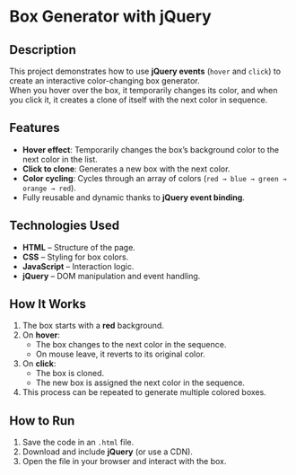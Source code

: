 # Box Generator with jQuery

## Description
This project demonstrates how to use **jQuery events** (`hover` and `click`) to create an interactive color-changing box generator.  
When you hover over the box, it temporarily changes its color, and when you click it, it creates a clone of itself with the next color in sequence.

## Features
- **Hover effect**: Temporarily changes the box’s background color to the next color in the list.
- **Click to clone**: Generates a new box with the next color.
- **Color cycling**: Cycles through an array of colors (`red → blue → green → orange → red`).
- Fully reusable and dynamic thanks to **jQuery event binding**.

## Technologies Used
- **HTML** – Structure of the page.
- **CSS** – Styling for box colors.
- **JavaScript** – Interaction logic.
- **jQuery** – DOM manipulation and event handling.

## How It Works
1. The box starts with a **red** background.
2. On **hover**:
   - The box changes to the next color in the sequence.
   - On mouse leave, it reverts to its original color.
3. On **click**:
   - The box is cloned.
   - The new box is assigned the next color in the sequence.
4. This process can be repeated to generate multiple colored boxes.

## How to Run
1. Save the code in an `.html` file.
2. Download and include **jQuery** (or use a CDN).
3. Open the file in your browser and interact with the box.
